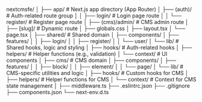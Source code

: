 nextcmsfe/
│
├── app/                      # Next.js app directory (App Router)
│   ├── (auth)/               # Auth-related route group
│   │   ├── login/            # Login page route
│   │   └── register/         # Register page route
│   ├── (cms)/admin/          # CMS admin route
│   ├── [slug]/               # Dynamic route
│   ├── globals.css
│   ├── layout.tsx
│   └── page.tsx
│
├── shared/                   # Shared domain
│   ├── components/
│   ├── features/
│   │   ├── login/
│   │   ├── register/
│   │   └── user/
│   └── lib/                  # Shared hooks, logic and styling
│       ├── hooks/            # Auth-related hooks
│       ├── helpers/          # Helper functions (e.g., validation)
│       └── context/          # UI components
│
├── cms/                      # CMS domain
│   ├── components/
│   ├── features/
│   │   ├── block/
│   │   ├── element/
│   │   └── page/
│   └── lib/                  # CMS-specific utilities and logic
│       ├── hooks/            # Custom hooks for CMS
│       ├── helpers/          # Helper functions for CMS
│       └── context/          # Context for CMS state management
│
├── middleware.ts
├── .eslintrc.json
├── .gitignore
├── components.json
└── next-env.d.ts